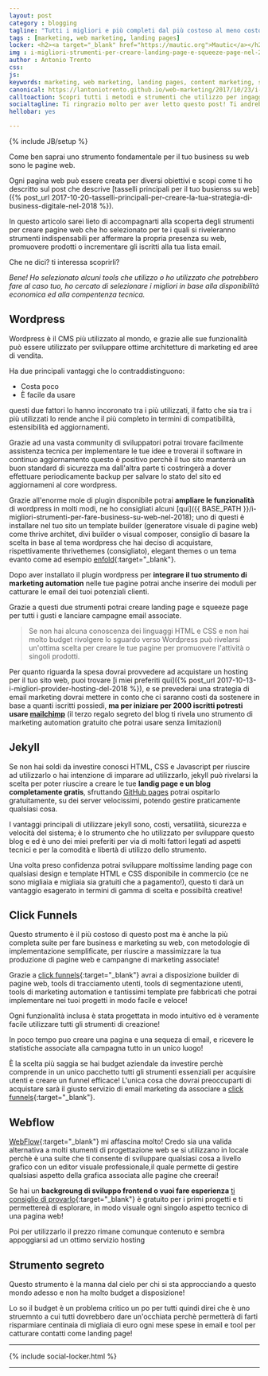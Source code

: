 ```yaml
---
layout: post
category : blogging
tagline: "Tutti i migliori e più completi dal più costoso al meno costoso"
tags : [marketing, web marketing, landing pages]
locker: <h2><a target="_blank" href="https://mautic.org">Mautic</a></h2><p>È una piattaforma di marketing automation che se sei in grado di installare sui tuoi server potrai usufruirne in modo gratuito!</p><p>È lo strumento più completo che abbia mai visto ti permette di gestire un database di utenti segmentato e creare attorno ad esso campagne di email marekting e web complete e ben indirizzate al tipo di pubblico che possa apprezzarle!</p><p>È integrato nel pacchetto un generatore di pagine web, quindi con questo strumento potrai creare tutte le landing page che desideri, e se sei bravo, potresti crearti un set di template con i temi HTML che preferisci.</p><p>Il vantaggio principale di impliegare mautic è che potrai usufruire di tutte le  funzionalità di click funnels in modo gratuito ed in più il tool funge anche da server email quindi si occuperà della delivery agli utenti insieme ad un servizio di delivery (es <a href="https://aws.amazon.com/it/ses/pricing" target="_blank">Amazon SES</a>).</p><p>Questa struttura abbatterà i tuoi costi di marketing solo al costo di dominio, hosting e della delivery che è di circa 0.01$ a email (usando <a href="https://aws.amazon.com/it/ses/pricing" target="_blank">Amazon SES</a> le prime 65.000 mese saranno gratis!)</p>
img : i-migliori-strumenti-per-creare-landing-page-e-squeeze-page-nel-2018/i-migliori-strumenti-per-creare-landing-page-e-squeeze-page-nel-2018.jpg
author : Antonio Trento
css: 
js:  
keywords: marketing, web marketing, landing pages, content marketing, squeeze, email marketing
canonical: https://lantoniotrento.github.io/web-marketing/2017/10/23/i-migliori-strumenti-per-creare-landing-page-e-squeeze-page-nel-2018
calltoaction: Scopri tutti i metodi e strumenti che utilizzo per ingaggiare nuovo pubblico per le mie pagine web.  <a href="https://lantoniotrento.github.io/signup">Iscriviti qui e ricevi i 3 regali segreti del blog</a>.
socialtagline: Ti ringrazio molto per aver letto questo post! Ti andrebbe di farmi un favore? Regalami la felicità! Lasciami una condivisione sul tuo social preferito!
hellobar: yes

---
```

{% include JB/setup %}


Come ben saprai uno strumento fondamentale per il tuo business su web sono le pagine web.

Ogni pagina web può essere creata per diversi obiettivi e scopi come ti ho descritto sul post che descrive [tasselli principali per il tuo busienss su web]({% post_url 2017-10-20-tasselli-principali-per-creare-la-tua-strategia-di-business-digitale-nel-2018 %}).

<!--more-->

In questo articolo sarei lieto di accompagnarti alla scoperta degli strumenti per creare pagine web che ho selezionato per te i quali si riveleranno strumenti indispensabili per affermare la propria presenza su web, promuovere prodotti o incrementare gli iscritti alla tua lista email.

Che ne dici? ti interessa scoprirli?

*Bene! Ho selezionato alcuni tools che utilizzo o ho utilizzato che potrebbero fare al caso tuo, ho cercato di selezionare i migliori in base alla disponibilità economica ed alla compentenza tecnica.*

## Wordpress

Wordpress è il CMS più utilizzato al mondo, e grazie alle sue funzionalità può essere utilizzato per sviluppare ottime architetture di marketing ed aree di vendita.

Ha due principali vantaggi che lo contraddistinguono:

* Costa poco
* È facile da usare

questi due fattori lo hanno incoronato tra i più utilizzati, il fatto che sia tra i più utilizzati lo rende anche il più completo in termini di compatibilità, estensibilità ed aggiornamenti.

Grazie ad una vasta community di sviluppatori potrai trovare facilmente assistenza tecnica per implementare le tue idee e troverai il software in continuo aggiornamento questo è positivo perchè il tuo sito manterrà un buon standard di sicurezza ma dall'altra parte ti costringerà a dover effettuare periodicamente backup per salvare lo stato del sito ed aggiornameni al core wordpress.

Grazie all'enorme mole di plugin disponibile potrai **ampliare le funzionalità** di wordpress in molti modi, ne ho consigliati alcuni [qui]({{ BASE_PATH }}/i-migliori-strumenti-per-fare-business-su-web-nel-2018); uno di questi è installare nel tuo sito un template builder (generatore visuale di pagine web) come thrive architet, divi builder o visual composer, consiglio di basare la scelta in base al tema wordpress che hai deciso di acquistare, rispettivamente thrivethemes (consigliato), elegant themes o un tema evanto come ad esempio [enfold](http://linktrack.info/.2q1jf){:target="_blank"}.

Dopo aver installato il plugin wordpress per **integrare il tuo strumento di marketing automation** nelle tue pagine potrai anche inserire dei moduli per catturare le email dei tuoi potenziali clienti.

Grazie a questi due strumenti potrai creare landing page e squeeze page per tutti i gusti e lanciare campagne email associate.

> Se non hai alcuna conoscenza dei linguaggi HTML e CSS e non hai molto budget rivolgere lo sguardo verso Wordpress può rivelarsi un'ottima scelta per creare le tue pagine per promuovere l'attività o singoli prodotti.

Per quanto riguarda la spesa dovrai provvedere ad acquistare un hosting per il tuo sito web, puoi trovare [i miei preferiti qui]({% post_url 2017-10-13-i-migliori-provider-hosting-del-2018 %}), e se prevederai una strategia di email marketing dovrai mettere in conto che ci saranno costi da sostenere in base a quanti iscritti possiedi, **ma per iniziare per 2000 iscritti potresti usare [mailchimp](https://mailchimp.com)** (il terzo regalo segreto del blog ti rivela uno strumento di marketing automation gratuito che potrai usare senza limitazioni)
 
## Jekyll

Se non hai soldi da investire conosci HTML, CSS e  Javascript per riuscire ad utilizzarlo o hai intenzione di imparare ad utilizzarlo, jekyll può rivelarsi la scelta per poter riuscire a creare le tue **landig page e un blog completamente gratis**, sfruttando [GitHub pages](http://snip.ly/f4ifx) potrai ospitarlo gratuitamente, su dei server velocissimi, potendo gestire praticamente qualsiasi cosa.

I vantaggi principali di utilizzare jekyll sono, costi, versatilità, sicurezza e velocità del sistema; è lo strumento che ho utilizzato per sviluppare questo blog e ed è uno dei miei preferiti per via di molti fattori legati ad aspetti tecnici e per la comodità e libertà di utilizzo dello strumento.

Una volta preso confidenza potrai sviluppare moltissime landing page con qualsiasi design e template HTML e CSS disponibile in commercio (ce ne sono migliaia e migliaia sia gratuiti che a pagamento!), questo ti darà un vantaggio esagerato in termini di gamma di scelta e possibiltà creative!

## Click Funnels

Questo strumento è il più costoso di questo post ma è anche la più completa suite per fare business e marketing su web, con metodologie di implementazione semplificate, per riuscire a massimizzare la tua produzione di pagine web e campangne di marketing associate!

Grazie a [click funnels](http://snip.ly/ana03){:target="_blank"} avrai a disposizione builder di pagine web, tools di tracciamento utenti, tools di segmentazione utenti, tools di marketing automation e tantissimi template pre fabbricati che potrai implementare nei tuoi progetti in modo facile e veloce!

Ogni funzionalità inclusa è stata progettata in modo intuitivo ed è veramente facile utilizzare tutti gli strumenti di creazione!

In poco tempo puo creare una pagina e una sequeza di email, e ricevere le statistiche associate alla campagna tutto in un unico luogo!

È la scelta più saggia se hai budget aziendale da investire perchè comprende in un unico pacchetto tutti gli strumenti essenziali per acquisire utenti e creare un funnel efficace! L'unica cosa che dovrai preoccuparti di acquistare sarà il giusto servizio di email marketing da associare a [click funnels](http://snip.ly/ana03){:target="_blank"}.

## Webflow

[WebFlow](https://webflow.com/){:target="_blank"} mi affascina molto! Credo sia una valida alternativa a molti stumenti di progettazione web se si utilizzano in locale perchè è una suite che ti consente di sviluppare qualsiasi cosa a livello grafico con un editor visuale professionale,il quale permette di gestire qualsiasi aspetto della grafica associata alle pagine che creerai!

Se hai un **backgroung di sviluppo frontend o vuoi fare esperienza** [ti consiglio di provarlo](https://webflow.com/){:target="_blank"} è gratuito per i primi progetti e ti permettereà di esplorare, in modo visuale ogni singolo aspetto tecnico di una pagina web!

Poi per utilizzarlo il prezzo rimane comunque contenuto e sembra appoggiarsi ad un ottimo servizio hosting

## Strumento segreto

Questo strumento è la manna dal cielo per chi si sta approcciando a questo mondo adesso e non ha molto budget a disposizione!

Lo so il budget è un problema critico un po per tutti quindi direi che è uno struemnto a cui tutti dovrebbero dare un'occhiata perchè permetterà di farti risparmiare centinaia di migliaia di euro ogni mese spese in email e tool per catturare contatti come landing page!

----

{% include social-locker.html %}

----
